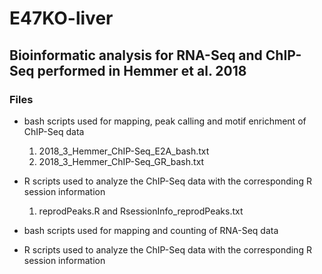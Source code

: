 # E47KO-liver
## Bioinformatic analysis for RNA-Seq and ChIP-Seq performed in Hemmer et al. 2018

### Files

- bash scripts used for mapping, peak calling and motif enrichment of ChIP-Seq data
    1. 2018_3_Hemmer_ChIP-Seq_E2A_bash.txt
    2. 2018_3_Hemmer_ChIP-Seq_GR_bash.txt

- R scripts used to analyze the ChIP-Seq data with the corresponding R session information 
    1. reprodPeaks.R and RsessionInfo_reprodPeaks.txt
    
- bash scripts used for mapping and counting of RNA-Seq data

- R scripts used to analyze the ChIP-Seq data with the corresponding R session information
